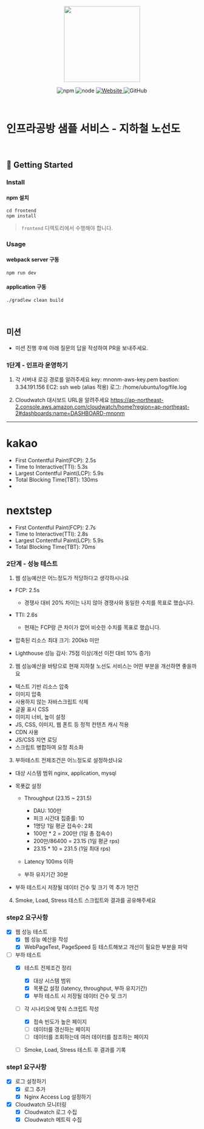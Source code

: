 <p align="center">
    <img width="200px;" src="https://raw.githubusercontent.com/woowacourse/atdd-subway-admin-frontend/master/images/main_logo.png"/>
</p>
<p align="center">
  <img alt="npm" src="https://img.shields.io/badge/npm-%3E%3D%205.5.0-blue">
  <img alt="node" src="https://img.shields.io/badge/node-%3E%3D%209.3.0-blue">
  <a href="https://edu.nextstep.camp/c/R89PYi5H" alt="nextstep atdd">
    <img alt="Website" src="https://img.shields.io/website?url=https%3A%2F%2Fedu.nextstep.camp%2Fc%2FR89PYi5H">
  </a>
  <img alt="GitHub" src="https://img.shields.io/github/license/next-step/atdd-subway-service">
</p>

<br>

# 인프라공방 샘플 서비스 - 지하철 노선도

<br>

## 🚀 Getting Started

### Install
#### npm 설치
```
cd frontend
npm install
```
> `frontend` 디렉토리에서 수행해야 합니다.

### Usage
#### webpack server 구동
```
npm run dev
```
#### application 구동
```
./gradlew clean build
```
<br>

## 미션

* 미션 진행 후에 아래 질문의 답을 작성하여 PR을 보내주세요.

### 1단계 - 인프라 운영하기
1. 각 서버내 로깅 경로를 알려주세요
key: mnonm-aws-key.pem
bastion: 3.34.191.156
EC2: ssh web (alias 적용)
로그: /home/ubuntu/log/file.log

2. Cloudwatch 대시보드 URL을 알려주세요
https://ap-northeast-2.console.aws.amazon.com/cloudwatch/home?region=ap-northeast-2#dashboards:name=DASHBOARD-mnonm

---

# kakao
- First Contentful Paint(FCP): 2.5s
- Time to Interactive(TTI): 5.3s
- Largest Contentful Paint(LCP): 5.9s
- Total Blocking Time(TBT): 130ms
- 
# nextstep
- First Contentful Paint(FCP): 2.7s
- Time to Interactive(TTI): 2.8s
- Largest Contentful Paint(LCP): 5.9s
- Total Blocking Time(TBT): 70ms

### 2단계 - 성능 테스트
1. 웹 성능예산은 어느정도가 적당하다고 생각하시나요
- FCP: 2.5s
  - 경쟁사 대비 20% 차이는 나지 않아 경쟁사와 동일한 수치를 목표로 했습니다.
  
- TTI: 2.6s
  - 현재는 FCP랑 큰 차이가 없어 비슷한 수치를 목표로 했습니다.
  
- 압축된 리소스 최대 크기: 200kb 미만

- Lighthouse 성능 감사: 75점 이상(개선 이전 대비 10% 증가)

2. 웹 성능예산을 바탕으로 현재 지하철 노선도 서비스는 어떤 부분을 개선하면 좋을까요
- 텍스트 기반 리소스 압축
- 이미지 압축
- 사용하지 않는 자바스크립트 삭제
- 글꼴 표시 CSS
- 이미지 너비, 높이 설정
- JS, CSS, 이미지, 웹 폰트 등 정적 컨텐츠 캐시 적용
- CDN 사용
- JS/CSS 지연 로딩
- 스크립트 병합하여 요청 최소화

3. 부하테스트 전제조건은 어느정도로 설정하셨나요
- 대상 시스템 범위
  nginx, application, mysql

- 목푯값 설정
  - Throughput (23.15 ~ 231.5)
    - DAU: 100만
    - 피크 시간대 집중률: 10
    - 1명당 1일 평균 접속수: 2회
    - 100만 * 2 = 200만 (1일 총 접속수)
    - 200만/86400 = 23.15 (1일 평균 rps)
    - 23.15 * 10 = 231.5 (1일 최대 rps)

  - Latency
    100ms 이하

  - 부하 유지기간
    30분

- 부하 테스트시 저장될 데이터 건수 및 크기
  역 추가 1만건

4. Smoke, Load, Stress 테스트 스크립트와 결과를 공유해주세요



### step2 요구사항
- [X] 웹 성능 테스트
  - [X] 웹 성능 예산을 작성
  - [X] WebPageTest, PageSpeed 등 테스트해보고 개선이 필요한 부분을 파악
  
- [ ] 부하 테스트 
  - [X] 테스트 전제조건 정리
    - [X] 대상 시스템 범위
    - [X] 목푯값 설정 (latency, throughput, 부하 유지기간)
    - [X] 부하 테스트 시 저장될 데이터 건수 및 크기 
  - [ ] 각 시나리오에 맞춰 스크립트 작성 
    - [X] 접속 빈도가 높은 페이지
    - [ ] 데이터를 갱신하는 페이지 
    - [ ] 데이터를 조회하는데 여러 데이터를 참조하는 페이지 
  - [ ] Smoke, Load, Stress 테스트 후 결과를 기록


### step1 요구사항
- [X] 로그 설정하기
  - [X] 로그 추가
  - [X] Nginx Access Log 설정하기
- [X] Cloudwatch 모니터링
  - [X] Cloudwatch 로그 수집
  - [X] Cloudwatch 메트릭 수집